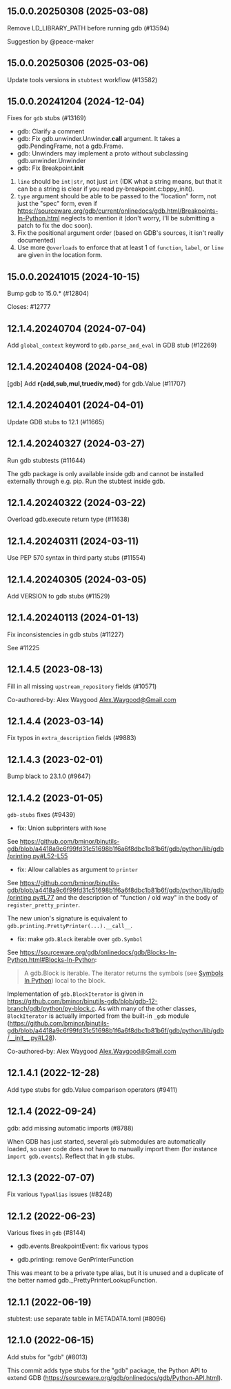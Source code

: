 ## 15.0.0.20250308 (2025-03-08)

Remove LD_LIBRARY_PATH before running gdb (#13594)

Suggestion by @peace-maker

## 15.0.0.20250306 (2025-03-06)

Update tools versions in `stubtest` workflow (#13582)

## 15.0.0.20241204 (2024-12-04)

Fixes for `gdb` stubs (#13169)

* gdb: Clarify a comment
* gdb: Fix gdb.unwinder.Unwinder.__call__ argument. It takes a gdb.PendingFrame, not a gdb.Frame.
* gdb: Unwinders may implement a proto without subclassing gdb.unwinder.Unwinder
* gdb: Fix Breakpoint.__init__

 1. `line` should be `int|str`, not just `int` (IDK what a string means,
    but that it can be a string is clear if you read
    py-breakpoint.c:bppy_init().
 2. `type` argument should be able to be passed to the "location" form,
    not just the "spec" form, even if
    https://sourceware.org/gdb/current/onlinedocs/gdb.html/Breakpoints-In-Python.html
    neglects to mention it (don't worry, I'll be submitting a patch to fix
    the doc soon).
 3. Fix the positional argument order (based on GDB's sources, it isn't
    really documented)
 4. Use more `@overloads` to enforce that at least 1 of `function`,
    `label`, or `line` are given in the location form.

## 15.0.0.20241015 (2024-10-15)

Bump gdb to 15.0.* (#12804)

Closes: #12777

## 12.1.4.20240704 (2024-07-04)

Add `global_context` keyword to `gdb.parse_and_eval` in GDB stub (#12269)

## 12.1.4.20240408 (2024-04-08)

[gdb] Add __r{add,sub,mul,truediv,mod}__ for gdb.Value (#11707)

## 12.1.4.20240401 (2024-04-01)

Update GDB stubs to 12.1 (#11665)

## 12.1.4.20240327 (2024-03-27)

Run gdb stubtests (#11644)

The gdb package is only available inside gdb and cannot be installed externally through e.g. pip.
Run the stubtest inside gdb.

## 12.1.4.20240322 (2024-03-22)

Overload gdb.execute return type (#11638)

## 12.1.4.20240311 (2024-03-11)

Use PEP 570 syntax in third party stubs (#11554)

## 12.1.4.20240305 (2024-03-05)

Add VERSION to gdb stubs (#11529)

## 12.1.4.20240113 (2024-01-13)

Fix inconsistencies in gdb stubs (#11227)

See #11225

## 12.1.4.5 (2023-08-13)

Fill in all missing `upstream_repository` fields (#10571)

Co-authored-by: Alex Waygood <Alex.Waygood@Gmail.com>

## 12.1.4.4 (2023-03-14)

Fix typos in `extra_description` fields (#9883)

## 12.1.4.3 (2023-02-01)

Bump black to 23.1.0 (#9647)

## 12.1.4.2 (2023-01-05)

`gdb-stubs` fixes (#9439)

* fix: Union subprinters with `None`

See https://github.com/bminor/binutils-gdb/blob/a4418a9c6f99fd31c51698b1f6a6f8dbc1b81b6f/gdb/python/lib/gdb/printing.py#L52-L55

* fix: Allow callables as argument to `printer`

See https://github.com/bminor/binutils-gdb/blob/a4418a9c6f99fd31c51698b1f6a6f8dbc1b81b6f/gdb/python/lib/gdb/printing.py#L77 and the description of "function / old way" in the body of `register_pretty_printer`.

The new union's signature is equivalent to `gdb.printing.PrettyPrinter(...).__call__`.

* fix: make `gdb.Block` iterable over `gdb.Symbol`

See https://sourceware.org/gdb/onlinedocs/gdb/Blocks-In-Python.html#Blocks-In-Python:

> A gdb.Block is iterable. The iterator returns the symbols (see [Symbols In Python](https://sourceware.org/gdb/onlinedocs/gdb/Symbols-In-Python.html#Symbols-In-Python)) local to the block.

Implementation of `gdb.BlockIterator` is given in https://github.com/bminor/binutils-gdb/blob/gdb-12-branch/gdb/python/py-block.c. As with many of the other classes, `BlockIterator` is actually imported from the built-in `_gdb` module (https://github.com/bminor/binutils-gdb/blob/a4418a9c6f99fd31c51698b1f6a6f8dbc1b81b6f/gdb/python/lib/gdb/__init__.py#L28).

Co-authored-by: Alex Waygood <Alex.Waygood@Gmail.com>

## 12.1.4.1 (2022-12-28)

Add type stubs for gdb.Value comparison operators (#9411)

## 12.1.4 (2022-09-24)

gdb: add missing automatic imports (#8788)

When GDB has just started, several `gdb` submodules are automatically
loaded, so user code does not have to manually import them (for instance
`import gdb.events`). Reflect that in `gdb` stubs.

## 12.1.3 (2022-07-07)

Fix various `TypeAlias` issues (#8248)

## 12.1.2 (2022-06-23)

Various fixes in `gdb` (#8144)

* gdb.events.BreakpointEvent: fix various typos

* gdb.printing: remove GenPrinterFunction

This was meant to be a private type alias, but it is unused and a
duplicate of the better named gdb._PrettyPrinterLookupFunction.

## 12.1.1 (2022-06-19)

stubtest: use separate table in METADATA.toml (#8096)

## 12.1.0 (2022-06-15)

Add stubs for "gdb" (#8013)

This commit adds type stubs for the "gdb" package, the Python API to
extend GDB (https://sourceware.org/gdb/onlinedocs/gdb/Python-API.html).


